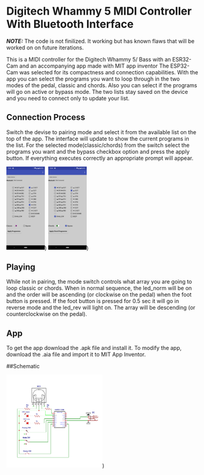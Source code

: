 # Digitech Whammy 5 MIDI Controller With Bluetooth Interface
**_NOTE:_**  The code is not finilized. It working but has known flaws that will be worked on on future iterations.

This is a MIDI controller for the Digitech Whammy 5/ Bass with an ESR32-Cam and an accompanying app made with MIT app inventor
The ESP32-Cam was selected for its compactness and connection capabilities.
With the app you can select the programs you want to loop through in the two modes of the pedal, classic and chords. Also you can select if the programs will go on active or bypass mode.
The two lists stay saved on the device and you need to connect only to update your list.

## Connection Process
Switch the devise to pairing mode and select it from the available list on the top of the app.
The interface will update to show the current programs in the list. For the selected mode(classic/chords) from the switch select the programs you want and the bypass checkbox option and press the apply button.
If everything executes correctly an appropriate prompt will appear.

<img src="Images/classic.png" width=20% height=20%>)
<img src="Images/chords.png" width=20% height=20%>)

## Playing
While not in pairing, the mode switch controls what array you are going to loop classic or chords. When in normal sequence, the led_norm will be on and the order will be ascending (or clockwise on the pedal) when the foot button is pressed. If the foot button is pressed for 0.5 sec it will go in reverse mode and the led_rev will light on. The array will be descending (or counterclockwise on the pedal).

## App
To get the app download the .apk file and install it. To modify the app, download the .aia file and import it to MIT App Inventor.


##Schematic 

<img src="Images/Schematic.png" width=50% height=50%>)



